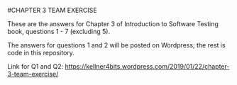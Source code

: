 #CHAPTER 3 TEAM EXERCISE

These are the answers for Chapter 3  of Introduction to Software Testing book, questions 1 - 7  (excluding 5).

The answers for questions 1 and 2 will be posted on Wordpress; the rest is code in this repository.

Link for Q1 and Q2: https://kellner4bits.wordpress.com/2019/01/22/chapter-3-team-exercise/
